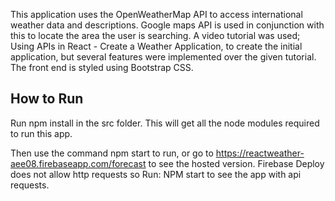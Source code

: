 This application uses the OpenWeatherMap API to access international weather data and descriptions. Google maps API is used in conjunction with this to locate the area the user is searching. A video tutorial was used; Using APIs in React - Create a Weather Application, to create the initial application, but several features were implemented over the given tutorial.
The front end is styled using Bootstrap CSS.


## How to Run

Run npm install in the src folder. This will get all the node modules required to run this app.

Then use the command npm start to run, or go to  https://reactweather-aee08.firebaseapp.com/forecast
 to see the hosted version.
 Firebase Deploy does not allow http requests so Run: NPM start to see the app with api requests.
